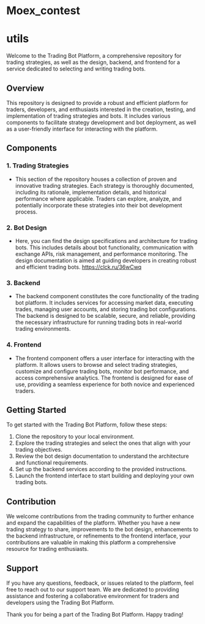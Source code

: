 # Moex_contest

 # utils

Welcome to the Trading Bot Platform, a comprehensive repository for trading strategies, as well as the design, backend, and frontend for a service dedicated to selecting and writing trading bots.

## Overview

This repository is designed to provide a robust and efficient platform for traders, developers, and enthusiasts interested in the creation, testing, and implementation of trading strategies and bots. It includes various components to facilitate strategy development and bot deployment, as well as a user-friendly interface for interacting with the platform.

## Components

### 1. Trading Strategies
- This section of the repository houses a collection of proven and innovative trading strategies. Each strategy is thoroughly documented, including its rationale, implementation details, and historical performance where applicable. Traders can explore, analyze, and potentially incorporate these strategies into their bot development process.

### 2. Bot Design
- Here, you can find the design specifications and architecture for trading bots. This includes details about bot functionality, communication with exchange APIs, risk management, and performance monitoring. The design documentation is aimed at guiding developers in creating robust and efficient trading bots. https://clck.ru/36wCwq

### 3. Backend
- The backend component constitutes the core functionality of the trading bot platform. It includes services for accessing market data, executing trades, managing user accounts, and storing trading bot configurations. The backend is designed to be scalable, secure, and reliable, providing the necessary infrastructure for running trading bots in real-world trading environments.

### 4. Frontend
- The frontend component offers a user interface for interacting with the platform. It allows users to browse and select trading strategies, customize and configure trading bots, monitor bot performance, and access comprehensive analytics. The frontend is designed for ease of use, providing a seamless experience for both novice and experienced traders.

## Getting Started

To get started with the Trading Bot Platform, follow these steps:
1. Clone the repository to your local environment.
2. Explore the trading strategies and select the ones that align with your trading objectives.
3. Review the bot design documentation to understand the architecture and functional requirements.
4. Set up the backend services according to the provided instructions.
5. Launch the frontend interface to start building and deploying your own trading bots.

## Contribution

We welcome contributions from the trading community to further enhance and expand the capabilities of the platform. Whether you have a new trading strategy to share, improvements to the bot design, enhancements to the backend infrastructure, or refinements to the frontend interface, your contributions are valuable in making this platform a comprehensive resource for trading enthusiasts.

## Support

If you have any questions, feedback, or issues related to the platform, feel free to reach out to our support team. We are dedicated to providing assistance and fostering a collaborative environment for traders and developers using the Trading Bot Platform.

Thank you for being a part of the Trading Bot Platform. Happy trading!  
